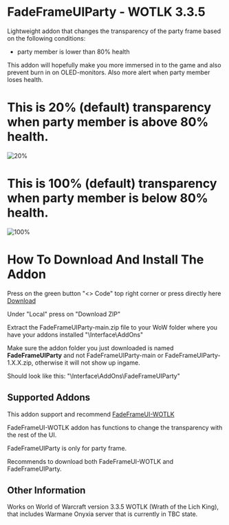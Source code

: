 # FadeFrameUIParty - WOTLK 3.3.5
Lightweight addon that changes the transparency of the party frame based on the following conditions:    
- party member is lower than 80% health

This addon will hopefully make you more immersed in to the game and also prevent burn in on OLED-monitors. 
Also more alert when party member loses health.

# This is 20% (default) transparency when party member is above 80% health.

![20%](https://i.imgur.com/6akoQti.png)


# This is 100% (default) transparency when party member is below 80% health.

![100%](https://i.imgur.com/9xvsxe7.png)


# How To Download And Install The Addon
Press on the green button "<> Code" top right corner or press directly here [Download](https://github.com/Bagan95/FadeFrameUIParty/archive/refs/heads/main.zip)

Under "Local" press on "Download ZIP"

Extract the FadeFrameUIParty-main.zip file to your WoW folder where you have your addons installed "\Interface\AddOns"

Make sure the addon folder you just downloaded is named **FadeFrameUIParty** and not FadeFrameUIParty-main or FadeFrameUIParty-1.X.X.zip, otherwise it will not show up ingame.

Should look like this: "\Interface\AddOns\FadeFrameUIParty"

## Supported Addons
This addon support and recommend [FadeFrameUI-WOTLK](https://github.com/Bagan95/FadeFrameUI-WOTLK)

FadeFrameUI-WOTLK addon has functions to change the transparency with the rest of the UI.

FadeFrameUIParty is only for party frame.

Recommends to download both FadeFrameUI-WOTLK and FadeFrameUIParty.

## Other Information
Works on World of Warcraft version 3.3.5 WOTLK (Wrath of the Lich King), that includes Warmane Onyxia server that is currently in TBC state.

